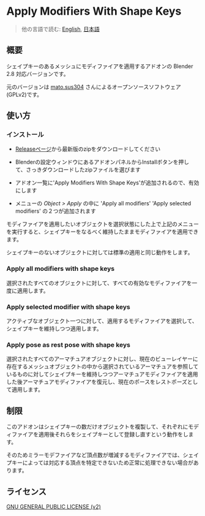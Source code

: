 # Apply Modifiers With Shape Keys

> 他の言語で読む: [English](README.md), [日本語](README.ja.md)

## 概要

シェイプキーのあるメッシュにモディファイアを適用するアドオンの Blender 2.8 対応バージョンです。

元のバージョンは [mato.sus304](https://sites.google.com/site/matosus304blendernotes/home) さんによるオープンソースソフトウェア(GPLv2)です。

## 使い方

### インストール

- [Releaseページ](../../releases)から最新版のzipをダウンロードしてください

- Blenderの設定ウィンドウにあるアドオンパネルからInstallボタンを押して、さっきダウンロードしたzipファイルを選びます

- アドオン一覧に'Apply Modifiers With Shape Keys'が追加されるので、有効にします

- メニューの *Object > Apply* の中に 'Apply all modifiers' 'Apply selected modifiers' の２つが追加されます

モディファイアを適用したいオブジェクトを選択状態にした上で上記のメニューを実行すると、シェイプキーをなるべく維持したままモディファイアを適用できます。

シェイプキーのないオブジェクトに対しては標準の適用と同じ動作をします。

### Apply all modifiers with shape keys

選択されたすべてのオブジェクトに対して、すべての有効なモディファイアを一度に適用します。

### Apply selected modifier with shape keys

アクティブなオブジェクト一つに対して、適用するモディファイアを選択して、シェイプキーを維持しつつ適用します。

### Apply pose as rest pose with shape keys

選択されたすべてのアーマチュアオブジェクトに対し、現在のビューレイヤーに存在するメッシュオブジェクトの中から選択されているアーマチュアを参照しているものに対してシェイプキーを維持しつつアーマチュアモディファイアを適用した後アーマチュアモディファイアを復元し、現在のポースをレストポーズとして適用します。

## 制限

このアドオンはシェイプキーの数だけオブジェクトを複製して、それぞれにモディファイアを適用後それらをシェイプキーとして登録し直すという動作をします。

そのためミラーモデファイアなど頂点数が増減するモディファイアでは、シェイプキーによっては対応する頂点を特定できないため正常に処理できない場合があります。

## ライセンス

[GNU GENERAL PUBLIC LICENSE (v2)](LICENSE)
